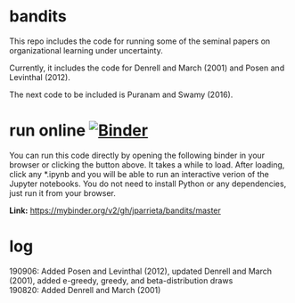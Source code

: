 # bandits
This repo includes the code for running some of the seminal papers on organizational learning under uncertainty.    

Currently, it includes the code for Denrell and March (2001) and Posen and Levinthal (2012).  

The next code to be included is Puranam and Swamy (2016).

# run online [![Binder](https://mybinder.org/badge_logo.svg)](https://mybinder.org/v2/gh/jparrieta/bandits/master)
You can run this code directly by opening the following binder in your browser or clicking the button above.
It takes a while to load. After loading, click any \*.ipynb  and you will be able to run an interactive verion of the Jupyter notebooks. You do not need to install Python or any dependencies, just run it from your browser.

**Link:** https://mybinder.org/v2/gh/jparrieta/bandits/master

# log
190906: Added Posen and Levinthal (2012), updated Denrell and March (2001), added e-greedy, greedy, and beta-distribution draws  
190820: Added Denrell and March (2001)
